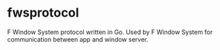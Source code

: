 # fwsprotocol

F Window System protocol written in Go.
Used by F Window System for communication between app and window server.
